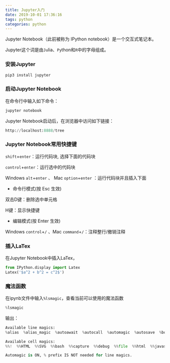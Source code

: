 ```yaml
---
title: Jupyter入门
date: 2019-10-01 17:36:16
tags: python
categories: python
---
```


Jupyter Notebook（此前被称为 IPython notebook）是一个交互式笔记本。

Jupyter这个词是由`Ju`lia、`Py`thon和`R`中的字母组成。

<!--more-->

### 安装Jupyter

```python
pip3 install jupyter
```

### 启动Jupyter Notebook

在命令行中输入如下命令：

```python
jupyter notebook
```

Jupyter Notebook启动后，在浏览器中访问如下链接：

```python
http://localhost:8888/tree
```

### Jupyter Notebook常用快捷键

`shift`+`enter`：运行代码块, 选择下面的代码块

`control`+`enter`：运行选中的代码块

Windows `alt`+`enter` 、 Mac `option`+`enter` ：运行代码块并且插入下面

* 命令行模式(按 Esc 生效)

双击D键：删除选中单元格

H键：显示快捷键

* 编辑模式(按 Enter 生效)

Windows `control`+`/` 、Mac `command`+`/`：注释整行/撤销注释

### 插入LaTex

在Jupyter Notebook中插入LaTex，

```python
from IPython.display import Latex
Latex('$a^2 + b^2 = c^2$')
```

### 魔法函数

在ipynb文件中输入`%lsmagic`，查看当前可以使用的魔法函数

```python
%lsmagic
```

输出：

```python
Available line magics:
%alias  %alias_magic  %autoawait  %autocall  %automagic  %autosave  %bookmark  %cat  %cd  %clear  %colors  %conda  %config  %connect_info  %cp  %debug  %dhist  %dirs  %doctest_mode  %ed  %edit  %env  %gui  %hist  %history  %killbgscripts  %ldir  %less  %lf  %lk  %ll  %load  %load_ext  %loadpy  %logoff  %logon  %logstart  %logstate  %logstop  %ls  %lsmagic  %lx  %macro  %magic  %man  %matplotlib  %mkdir  %more  %mv  %notebook  %page  %pastebin  %pdb  %pdef  %pdoc  %pfile  %pinfo  %pinfo2  %pip  %popd  %pprint  %precision  %prun  %psearch  %psource  %pushd  %pwd  %pycat  %pylab  %qtconsole  %quickref  %recall  %rehashx  %reload_ext  %rep  %rerun  %reset  %reset_selective  %rm  %rmdir  %run  %save  %sc  %set_env  %store  %sx  %system  %tb  %time  %timeit  %unalias  %unload_ext  %who  %who_ls  %whos  %xdel  %xmode

Available cell magics:
%%!  %%HTML  %%SVG  %%bash  %%capture  %%debug  %%file  %%html  %%javascript  %%js  %%latex  %%markdown  %%perl  %%prun  %%pypy  %%python  %%python2  %%python3  %%ruby  %%script  %%sh  %%svg  %%sx  %%system  %%time  %%timeit  %%writefile

Automagic is ON, % prefix IS NOT needed for line magics.
```

